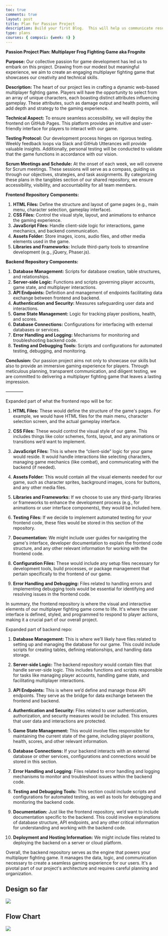 ```yaml
---
toc: true
comments: true
layout: post
title: Plan for Passion Project
description: Build your first Blog.  This will help us communicate results.
type: plans
courses: { compsci: {week: 6} }
---
```


**Passion Project Plan: Multiplayer Frog Fighting Game aka Frognite**

**Purpose:**
Our collective passion for game development has led us to embark on this project. Drawing from our modest but meaningful experience, we aim to create an engaging multiplayer fighting game that showcases our creativity and technical skills.

**Description:**
The heart of our project lies in crafting a dynamic web-based multiplayer fighting game. Players will have the opportunity to select from an array of unique characters, each boasting distinct attributes influencing gameplay. These attributes, such as damage output and health points, will add depth and strategy to the gaming experience. 

**Technical Aspect:**
To ensure seamless accessibility, we will deploy the frontend on GitHub Pages. This platform provides an intuitive and user-friendly interface for players to interact with our game.

**Testing Protocol:**
Our development process hinges on rigorous testing. Weekly feedback loops via Slack and GitHub Utterances will provide valuable insights. Additionally, personal testing will be conducted to validate that the game functions in accordance with our vision.

**Scrum Meetings and Schedule:**
At the onset of each week, we will convene for Scrum meetings. These sessions will serve as a compass, guiding us through our objectives, strategies, and task assignments. By categorizing these plans in the tangibles section of our shared repository, we ensure accessibility, visibility, and accountability for all team members.

**Frontend Repository Components:**
1. **HTML Files:** Define the structure and layout of game pages (e.g., main menu, character selection, gameplay interface).
2. **CSS Files:** Control the visual style, layout, and animations to enhance the gaming experience.
3. **JavaScript Files:** Handle client-side logic for interactions, game mechanics, and backend communication.
4. **Assets Folder:** Store images, icons, audio files, and other media elements used in the game.
5. **Libraries and Frameworks:** Include third-party tools to streamline development (e.g., jQuery, Phaser.js).

**Backend Repository Components:**
1. **Database Management:** Scripts for database creation, table structures, and relationships.
2. **Server-side Logic:** Functions and scripts governing player accounts, game state, and multiplayer interactions.
3. **API Endpoints:** Definition and management of endpoints facilitating data exchange between frontend and backend.
4. **Authentication and Security:** Measures safeguarding user data and interactions.
5. **Game State Management:** Logic for tracking player positions, health, and scores.
6. **Database Connections:** Configurations for interfacing with external databases or services.
7. **Error Handling and Logging:** Mechanisms for monitoring and troubleshooting backend code.
8. **Testing and Debugging Tools:** Scripts and configurations for automated testing, debugging, and monitoring.

**Conclusion:**
Our passion project aims not only to showcase our skills but also to provide an immersive gaming experience for players. Through meticulous planning, transparent communication, and diligent testing, we are committed to delivering a multiplayer fighting game that leaves a lasting impression.

————


Expanded part of what the frontend repo will be for:

1. **HTML Files:** These would define the structure of the game's pages. For example, we would have HTML files for the main menu, character selection screen, and the actual gameplay interface.

2. **CSS Files:** These would control the visual style of our game. This includes things like color schemes, fonts, layout, and any animations or transitions we’d want to implement.

3. **JavaScript Files:** This is where the “client-side” logic for your game would reside. It would handle interactions like selecting characters, managing game mechanics (like combat), and communicating with the backend (if needed).

4. **Assets Folder:** This would contain all the visual elements needed for our game, such as character sprites, background images, icons for buttons, and any other media files.

5. **Libraries and Frameworks:** If we choose to use any third-party libraries or frameworks to enhance the development process (e.g., for animations or user interface components), they would be included here.

6. **Testing Files:** If we decide to implement automated testing for your frontend code, these files would be stored in this section of the repository.

7. **Documentation:** We might include user guides for navigating the game's interface, developer documentation to explain the frontend code structure, and any other relevant information for working with the frontend code.

8. **Configuration Files:** These would include any setup files necessary for development tools, build processes, or package management that pertain specifically to the frontend of our game.

9. **Error Handling and Debugging:** Files related to handling errors and implementing debugging tools would be essential for identifying and resolving issues in the frontend code.

In summary, the frontend repository is where the visual and interactive elements of our multiplayer fighting game come to life. It's where the user interface is defined, styled, and programmed to respond to player actions, making it a crucial part of our overall project.

Expanded part of backend repo:

1. **Database Management:** This is where we’ll likely have files related to setting up and managing the database for our game. This could include scripts for creating tables, defining relationships, and handling data storage.

2. **Server-side Logic:** The backend repository would contain files that handle server-side logic. This includes functions and scripts responsible for tasks like managing player accounts, handling game state, and facilitating multiplayer interactions.

3. **API Endpoints:** This is where we’d define and manage those API endpoints. They serve as the bridge for data exchange between the frontend and backend.

4. **Authentication and Security:** Files related to user authentication, authorization, and security measures would be included. This ensures that user data and interactions are protected.

5. **Game State Management:** This would involve files responsible for maintaining the current state of the game, including player positions, health, scores, and other relevant information.

6. **Database Connections:** If your backend interacts with an external database or other services, configurations and connections would be stored in this section.

7. **Error Handling and Logging:** Files related to error handling and logging mechanisms to monitor and troubleshoot issues within the backend code.

8. **Testing and Debugging Tools:** This section could include scripts and configurations for automated testing, as well as tools for debugging and monitoring the backend code.

9. **Documentation:** Just like the frontend repository, we’d want to include documentation specific to the backend. This could involve explanations of database structure, API endpoints, and any other critical information for understanding and working with the backend code.

10. **Deployment and Hosting Information:** We might include files related to deploying the backend on a server or cloud platform.

Overall, the backend repository serves as the engine that powers your multiplayer fighting game. It manages the data, logic, and communication necessary to create a seamless gaming experience for our users. It's a pivotal part of our project's architecture and requires careful planning and organization.

## Design so far

![]({{site.baseurl}}/images/frog-game.jpg)

## Flow Chart
![]({{site.baseurl}}/images/Flow-Chart.jpg)